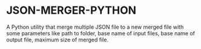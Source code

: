 # JSON-MERGER-PYTHON
A Python utility that merge multiple JSON file to a new merged file with some parameters like path to folder, base name of input files, base name of output file, maximum size of merged file.
